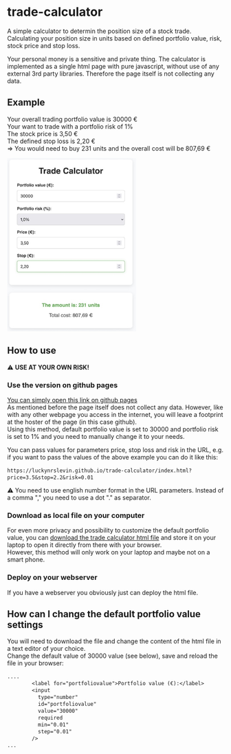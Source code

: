 # trade-calculator

A simple calculator to determin the position size of a stock trade. Calculating your position size in units based on defined portfolio value, risk, stock price and stop loss.

Your personal money is a sensitive and private thing. The calculator is implemented as a single html page with pure javascript, without use of any external 3rd party libraries. Therefore the page itself is not collecting any data.

## Example
Your overall trading portfolio value is 30000 €  
Your want to trade with a portfolio risk of 1%  
The stock price is 3,50 €  
The defined stop loss is 2,20 €  
=> You would need to buy 231 units and the overall cost will be 807,69 €  

<img src="https://github.com/luckynrslevin/trade-calculator/blob/main/screenshot-example.jpg?raw=true" alt="drawing" width="300"/>


## How to use

⚠️ __USE AT YOUR OWN RISK!__

### Use the version on github pages

[You can simply open this link on github pages](https://luckynrslevin.github.io/trade-calculator/index.html)  
As mentioned before the page itself does not collect any data. However, like with any other webpage you access in the internet, you will leave a footprint at the hoster of the page (in this case github).   
Using this method, default portfolio value is set to 30000 and portfolio risk is set to 1% and you need to manually change it to your needs.  

You can pass values for parameters price, stop loss and risk in the URL, e.g. if you want to pass the values of the above example you can do it like this:   
```
https://luckynrslevin.github.io/trade-calculator/index.html?price=3.5&stop=2.2&risk=0.01
```
⚠️ You need to use english number format in the URL parameters. Instead of a comma "," you need to use a dot "." as separator. 

### Download as local file on your computer
For even more privacy and possibility to customize the default portfolio value, you can <a id="raw-url" href="https://raw.githubusercontent.com/luckynrslevin/trade-calculator/main/index.html">download the trade calculator html file</a> and  store it on your laptop to open it directly from there with your browser.  
However, this method will only work on your laptop and maybe not on a smart phone.

### Deploy on your webserver
If you have a webserver you obviously just can deploy the html file.

## How can I change the default portfolio value settings
You will need to download the file and change the content of the html file in a text editor of your choice.  
Change the default value of 30000 value (see below), save and reload the file in your browser:
```
....
        <label for="portfoliovalue">Portfolio value (€):</label>
        <input
          type="number"
          id="portfoliovalue"
          value="30000"
          required
          min="0.01"
          step="0.01"
        />
...
```
